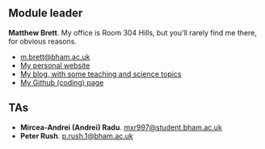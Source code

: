 ## Module leader

**Matthew Brett**. My office is Room 304 Hills, but you'll rarely find me there, for obvious reasons.

* <m.brett@bham.ac.uk>
* [My personal website](https://matthew.dynevor.org)
* [My blog, with some teaching and science
  topics](https://asterisk.dynevor.org)
* [My Github (coding) page](https://github.com/matthew-brett)

## TAs

* **Mircea-Andrei (Andrei) Radu**.  <mxr997@student.bham.ac.uk>
* **Peter Rush**.  <p.rush.1@bham.ac.uk>
